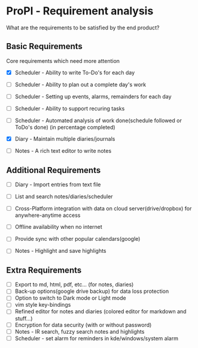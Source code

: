 # ProPl - Requirement analysis

What are the requirements to be satisfied by the end product?


## Basic Requirements
Core requirements which need more attention
 - [x] Scheduler - Ability to write To-Do's for each day
 - [ ] Scheduler - Ability to plan out a complete day's work
 - [ ] Scheduler - Setting up events, alarms, remainders for each day
 - [ ] Scheduler - Ability to support recuring tasks
 - [ ] Scheduler - Automated analysis of work done(schedule followed or ToDo's done) (in percentage completed)
 - [x] Diary - Maintain multiple diaries/journals
 - [ ] Notes - A rich text editor to write notes


## Additional Requirements
 - [ ] Diary - Import entries from text file
 - [ ] List and search notes/diaries/scheduler
 - [ ] Cross-Platform integration with data on cloud server(drive/dropbox) for anywhere-anytime access
 - [ ] Offline availability when no internet
 - [ ] Provide sync with other popular calendars(google)
 - [ ] Notes - Highlight and save highlights


## Extra Requirements
 - [ ] Export to md, html, pdf, etc... (for notes, diaries)
 - [ ] Back-up options(google drive backup) for data loss protection
 - [ ] Option to switch to Dark mode or Light mode
 - [ ] vim style key-bindings
 - [ ] Refined editor for notes and diaries (colored editor for markdown and stuff...)
 - [ ] Encryption for data security (with or without password)
 - [ ] Notes - IR search, fuzzy search notes and highlights
 - [ ] Scheduler - set alarm for reminders in kde/windows/system alarm